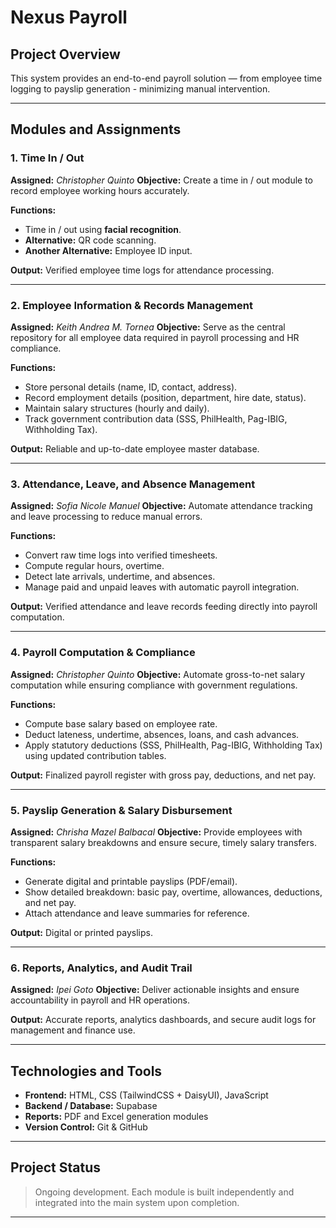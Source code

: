 # Nexus Payroll

## Project Overview

This system provides an end-to-end payroll solution — from employee time logging to payslip generation - minimizing manual intervention.

---

## Modules and Assignments

### **1. Time In / Out**

**Assigned:** _Christopher Quinto_
**Objective:** Create a time in / out module to record employee working hours accurately.

**Functions:**

- Time in / out using **facial recognition**.
- **Alternative:** QR code scanning.
- **Another Alternative:** Employee ID input.

**Output:** Verified employee time logs for attendance processing.

---

### **2. Employee Information & Records Management**

**Assigned:** _Keith Andrea M. Tornea_
**Objective:** Serve as the central repository for all employee data required in payroll processing and HR compliance.

**Functions:**

- Store personal details (name, ID, contact, address).
- Record employment details (position, department, hire date, status).
- Maintain salary structures (hourly and daily).
- Track government contribution data (SSS, PhilHealth, Pag-IBIG, Withholding Tax).

**Output:** Reliable and up-to-date employee master database.

---

### **3. Attendance, Leave, and Absence Management**

**Assigned:** _Sofia Nicole Manuel_
**Objective:** Automate attendance tracking and leave processing to reduce manual errors.

**Functions:**

- Convert raw time logs into verified timesheets.
- Compute regular hours, overtime.
- Detect late arrivals, undertime, and absences.
- Manage paid and unpaid leaves with automatic payroll integration.

**Output:** Verified attendance and leave records feeding directly into payroll computation.

---

### **4. Payroll Computation & Compliance**

**Assigned:** _Christopher Quinto_
**Objective:** Automate gross-to-net salary computation while ensuring compliance with government regulations.

**Functions:**

- Compute base salary based on employee rate.
- Deduct lateness, undertime, absences, loans, and cash advances.
- Apply statutory deductions (SSS, PhilHealth, Pag-IBIG, Withholding Tax) using updated contribution tables.

**Output:** Finalized payroll register with gross pay, deductions, and net pay.

---

### **5. Payslip Generation & Salary Disbursement**

**Assigned:** _Chrisha Mazel Balbacal_
**Objective:** Provide employees with transparent salary breakdowns and ensure secure, timely salary transfers.

**Functions:**

- Generate digital and printable payslips (PDF/email).
- Show detailed breakdown: basic pay, overtime, allowances, deductions, and net pay.
- Attach attendance and leave summaries for reference.

**Output:** Digital or printed payslips.

---

### **6. Reports, Analytics, and Audit Trail**

**Assigned:** _Ipei Goto_
**Objective:** Deliver actionable insights and ensure accountability in payroll and HR operations.

**Output:** Accurate reports, analytics dashboards, and secure audit logs for management and finance use.

---

## Technologies and Tools

- **Frontend:** HTML, CSS (TailwindCSS + DaisyUI), JavaScript
- **Backend / Database:** Supabase
- **Reports:** PDF and Excel generation modules
- **Version Control:** Git & GitHub

---

## Project Status

> Ongoing development. Each module is built independently and integrated into the main system upon completion.

---
